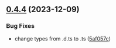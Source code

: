 ## [0.4.4](https://github.com/PextraCloud/node-lvm/compare/v0.4.3...v0.4.4) (2023-12-09)


### Bug Fixes

* change types from .d.ts to .ts ([5af057c](https://github.com/PextraCloud/node-lvm/commit/5af057c58a2d2ce883205567c9768ca24670a701))



